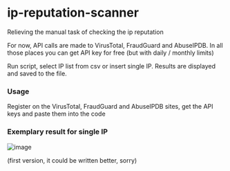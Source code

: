 # ip-reputation-scanner
Relieving the manual task of checking the ip reputation

For now, API calls are made to VirusTotal, FraudGuard and AbuseIPDB. In all those places you can get API key for free (but with daily / monthly limits)

Run script, select IP list from csv or insert single IP. Results are displayed and saved to the file.

### Usage

Register on the VirusTotal, FraudGuard and AbuseIPDB sites, get the API keys and paste them into the code

### Exemplary result for single IP


![image](https://github.com/kamakala/ip-reputation-scanner/assets/79987410/4e0c4692-c676-4816-9f33-2e0e599bac28)


(first version, it could be written better, sorry)
